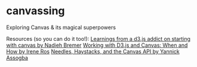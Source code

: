 # canvassing
Exploring Canvas &amp; its magical superpowers

Resources (so you can do it too!):
[Learnings from a d3.js addict on starting with canvas by Nadieh Bremer](https://www.visualcinnamon.com/2015/11/learnings-from-a-d3-js-addict-on-starting-with-canvas.html)
[Working with D3.js and Canvas: When and How by Irene Ros](https://bocoup.com/blog/d3js-and-canvas)
[Needles, Haystacks, and the Canvas API by Yannick Assogba](https://bocoup.com/blog/2d-picking-in-canvas)
